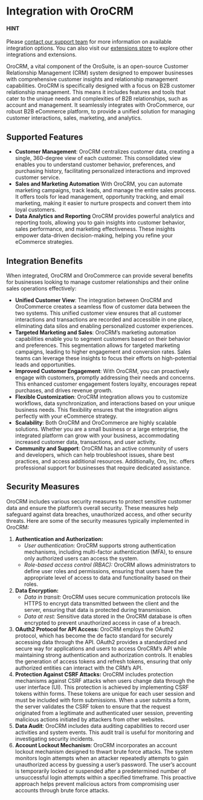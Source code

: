 <a id="integrations-orocrm"></a>

# Integration with OroCRM

#### HINT
Please <a href="https://oroinc.com/contact-us/" target="_blank">contact our support team</a> for more information on available integration options. You can also visit our <a href="https://extensions.oroinc.com/" target="_blank">extensions store</a> to explore other integrations and extensions.

OroCRM, a vital component of the OroSuite, is an open-source Customer Relationship Management (CRM) system designed to empower businesses with comprehensive customer insights and relationship management capabilities. OroCRM is specifically designed with a focus on B2B customer relationship management. This means it includes features and tools that cater to the unique needs and complexities of B2B relationships, such as account and management. It seamlessly integrates with OroCommerce, our robust B2B eCommerce platform, to provide a unified solution for managing customer interactions, sales, marketing, and analytics.

## Supported Features

* **Customer Management**: OroCRM centralizes customer data, creating a single, 360-degree view of each customer. This consolidated view enables you to understand customer behavior, preferences, and purchasing history, facilitating personalized interactions and improved customer service.
* **Sales and Marketing Automation** With OroCRM, you can automate marketing campaigns, track leads, and manage the entire sales process. It offers tools for lead management, opportunity tracking, and email marketing, making it easier to nurture prospects and convert them into loyal customers.
* **Data Analytics and Reporting** OroCRM provides powerful analytics and reporting tools, allowing you to gain insights into customer behavior, sales performance, and marketing effectiveness. These insights empower data-driven decision-making, helping you refine your eCommerce strategies.

## Integration Benefits

When integrated, OroCRM and OroCommerce can provide several benefits for businesses looking to manage customer relationships and their online sales operations effectively:

* **Unified Customer View**: The integration between OroCRM and OroCommerce creates a seamless flow of customer data between the two systems. This unified customer view ensures that all customer interactions and transactions are recorded and accessible in one place, eliminating data silos and enabling personalized customer experiences.
* **Targeted Marketing and Sales**: OroCRM’s marketing automation capabilities enable you to segment customers based on their behavior and preferences. This segmentation allows for targeted marketing campaigns, leading to higher engagement and conversion rates. Sales teams can leverage these insights to focus their efforts on high-potential leads and opportunities.
* **Improved Customer Engagement**: With OroCRM, you can proactively engage with customers, promptly addressing their needs and concerns. This enhanced customer engagement fosters loyalty, encourages repeat purchases, and drives revenue growth.
* **Flexible Customization**: OroCRM integration allows you to customize workflows, data synchronization, and interactions based on your unique business needs. This flexibility ensures that the integration aligns perfectly with your eCommerce strategy.
* **Scalability**: Both OroCRM and OroCommerce are highly scalable solutions. Whether you are a small business or a large enterprise, the integrated platform can grow with your business, accommodating increased customer data, transactions, and user activity.
* **Community and Support**: OroCRM has an active community of users and developers, which can help troubleshoot issues, share best practices, and access additional resources. Additionally, Oro, Inc. offers professional support for businesses that require dedicated assistance.

## Security Measures

OroCRM includes various security measures to protect sensitive customer data and ensure the platform’s overall security. These measures help safeguard against data breaches, unauthorized access, and other security threats. Here are some of the security measures typically implemented in OroCRM:

1. **Authentication and Authorization:**
   * *User authentication:* OroCRM supports strong authentication mechanisms, including multi-factor authentication (MFA), to ensure only authorized users can access the system.
   * *Role-based access control (RBAC):* OroCRM allows administrators to define user roles and permissions, ensuring that users have the appropriate level of access to data and functionality based on their roles.
2. **Data Encryption:**
   * *Data in transit:* OroCRM uses secure communication protocols like HTTPS to encrypt data transmitted between the client and the server, ensuring that data is protected during transmission.
   * *Data at rest:* Sensitive data stored in the OroCRM database is often encrypted to prevent unauthorized access in case of a breach.
3. **OAuth2 Protocol for API Access:** OroCRM employs the OAuth2 protocol, which has become the de facto standard for securely accessing data through the API. OAuth2 provides a standardized and secure way for applications and users to access OroCRM’s API while maintaining strong authentication and authorization controls. It enables the generation of access tokens and refresh tokens, ensuring that only authorized entities can interact with the CRM’s API.
4. **Protection Against CSRF Attacks:** OroCRM includes protection mechanisms against CSRF attacks when users change data through the user interface (UI). This protection is achieved by implementing CSRF tokens within forms. These tokens are unique for each user session and must be included with form submissions. When a user submits a form, the server validates the CSRF token to ensure that the request originated from a legitimate and authenticated user session, preventing malicious actions initiated by attackers from other websites.
5. **Data Audit**: OroCRM includes data auditing capabilities to record user activities and system events. This audit trail is useful for monitoring and investigating security incidents.
6. **Account Lockout Mechanism**: OroCRM incorporates an account lockout mechanism designed to thwart brute force attacks. The system monitors login attempts when an attacker repeatedly attempts to gain unauthorized access by guessing a user’s password. The user’s account is temporarily locked or suspended after a predetermined number of unsuccessful login attempts within a specified timeframe. This proactive approach helps prevent malicious actors from compromising user accounts through brute force attacks.
